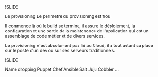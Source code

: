 !SLIDE

Le provisioning
Le périmètre du provisioning est flou.

Il commence là où le build se termine, il assure le déploiement, la configuration et une partie de la maintenance de l'application qui est un assemblage de code métier et de divers services.

Le provisioning n'est absolument pas lié au Cloud, il a tout autant sa place sur le poste d'un dev ou sur des serveurs traditionnels.

!SLIDE

Name dropping
Puppet
Chef
Ansible
Salt
Juju
Cobbler
…